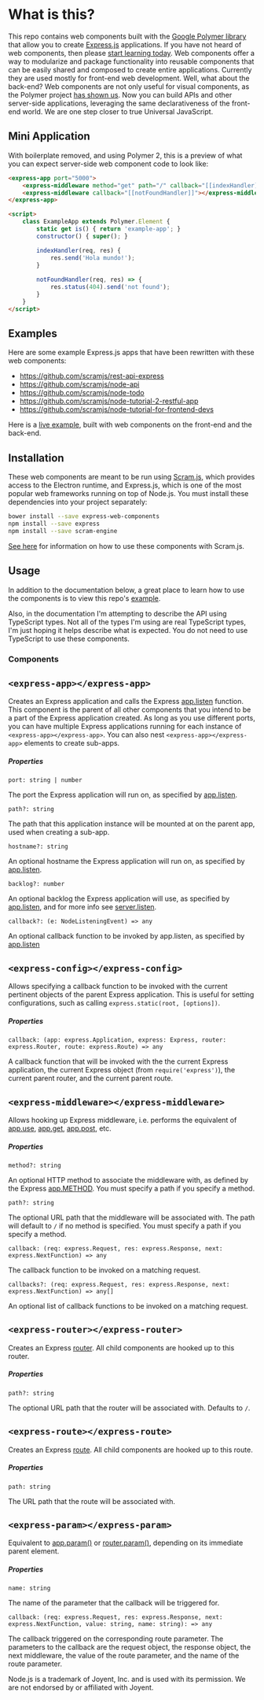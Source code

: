 # What is this?
This repo contains web components built with the [Google Polymer library](https://www.polymer-project.org/1.0/) that allow you to create [Express.js](https://github.com/expressjs/express) applications. If you have not heard of web components, then please [start learning today](http://webcomponents.org/). Web components offer a way to modularize and package functionality into reusable components that can be easily shared and composed to create entire applications. Currently they are used mostly for front-end web development. Well, what about the back-end? Web components are not only useful for visual components, as the Polymer project [has shown us](https://elements.polymer-project.org/elements/iron-ajax). Now you can build APIs and other server-side applications, leveraging the same declarativeness of the front-end world. We are one step closer to true Universal JavaScript.

## Mini Application
With boilerplate removed, and using Polymer 2, this is a preview of what you can expect server-side web component code to look like:

```HTML
<express-app port="5000">
    <express-middleware method="get" path="/" callback="[[indexHandler]]"></express-middleware>
    <express-middleware callback="[[notFoundHandler]]"></express-middleware>
</express-app>

<script>
    class ExampleApp extends Polymer.Element {
        static get is() { return 'example-app'; }
        constructor() { super(); }

        indexHandler(req, res) {
            res.send('Hola mundo!');
        }
        
        notFoundHandler(req, res) => {
            res.status(404).send('not found');
        }
    }
</script>
```

## Examples
Here are some example Express.js apps that have been rewritten with these web components:
* https://github.com/scramjs/rest-api-express
* https://github.com/scramjs/node-api
* https://github.com/scramjs/node-todo
* https://github.com/scramjs/node-tutorial-2-restful-app
* https://github.com/scramjs/node-tutorial-for-frontend-devs

Here is a [live example](http://scramjs.org/), built with web components on the front-end and the back-end.

## Installation
These web components are meant to be run using [Scram.js](https://github.com/scramjs/scram-engine), which provides access to the Electron runtime, and Express.js, which is one of the most popular web frameworks running on top of Node.js. You must install these dependencies into your project separately:

```bash
bower install --save express-web-components
npm install --save express
npm install --save scram-engine
```

[See here](https://github.com/scramjs/scram-engine) for information on how to use these components with Scram.js.

## Usage
In addition to the documentation below, a great place to learn how to use the components is to view this repo's [example](https://github.com/scramjs/express-web-components/tree/master/example/app/server).

Also, in the documentation I'm attempting to describe the API using TypeScript types. Not all of the types I'm using are real TypeScript types, I'm just hoping it helps describe what is expected. You do not need to use TypeScript to use these components.

### Components

## `<express-app></express-app>`

Creates an Express application and calls the Express [app.listen](http://expressjs.com/en/4x/api.html#app.listen) function.
This component is the parent of all other components that you intend 
to be a part of the Express application created. As long as you use different ports,
you can have multiple Express applications running for each instance of `<express-app></express-app>`.
You can also nest `<express-app></express-app>` elements to create sub-apps.

##### Properties

`port: string | number`

The port the Express application will run on, as specified by [app.listen](http://expressjs.com/en/4x/api.html#app.listen).

`path?: string`

The path that this application instance will be mounted at on the parent app, used when creating a sub-app.

`hostname?: string`

An optional hostname the Express application will run on, as specified by [app.listen](http://expressjs.com/en/4x/api.html#app.listen).


`backlog?: number`

An optional backlog the Express application will use, as specified by [app.listen](http://expressjs.com/en/4x/api.html#app.listen), and for more info see [server.listen](https://nodejs.org/api/http.html#http_server_listen_port_hostname_backlog_callback).

`callback?: (e: NodeListeningEvent) => any`

An optional callback function to be invoked by app.listen, as specified by [app.listen](http://expressjs.com/en/4x/api.html#app.listen)

## `<express-config></express-config>`

Allows specifying a callback function to be invoked with the current pertinent objects of the parent Express application. This is useful for setting configurations, such as calling `express.static(root, [options])`.

##### Properties

`callback: (app: express.Application, express: Express, router: express.Router, route: express.Route) => any`

A callback function that will be invoked with the the current Express application, the current Express object (from `require('express')`), the current parent router, and the current parent route.

## `<express-middleware></express-middleware>`

Allows hooking up Express middleware, i.e. performs the equivalent of [app.use](http://expressjs.com/en/4x/api.html#app.use), [app.get](http://expressjs.com/en/4x/api.html#app.get.method), [app.post](http://expressjs.com/en/4x/api.html#app.post.method), etc.

##### Properties

`method?: string`

An optional HTTP method to associate the middleware with, as defined by the Express [app.METHOD](http://expressjs.com/en/4x/api.html#app.METHOD). You must specify a path if you specify a method.

`path?: string`

The optional URL path that the middleware will be associated with. The path will default to `/` if no method is specified. You must specify a path if you specify a method.

`callback: (req: express.Request, res: express.Response, next: express.NextFunction) => any`

The callback function to be invoked on a matching request.

`callbacks?: (req: express.Request, res: express.Response, next: express.NextFunction) => any[]`

An optional list of callback functions to be invoked on a matching request.

## `<express-router></express-router>`

Creates an Express [router](http://expressjs.com/en/4x/api.html#router). All child components are hooked up to this router.

##### Properties

`path?: string`

The optional URL path that the router will be associated with. Defaults to `/`.

## `<express-route></express-route>`

Creates an Express [route](http://expressjs.com/en/4x/api.html#router.route). All child components are hooked up to this route.

##### Properties

`path: string`

The URL path that the route will be associated with.

## `<express-param></express-param>`

Equivalent to [app.param()](http://expressjs.com/en/4x/api.html#app.param) or [router.param()](http://expressjs.com/en/4x/api.html#router.param), depending on its immediate parent element.

##### Properties

`name: string`

The name of the parameter that the callback will be triggered for.

`callback: (req: express.Request, res: express.Response, next: express.NextFunction, value: string, name: string): => any`

The callback triggered on the corresponding route parameter. The parameters to the callback are the request object, the response object, the next middleware, the value of the route parameter, and the name of the route parameter.

Node.js is a trademark of Joyent, Inc. and is used with its permission. We are not endorsed by or affiliated with Joyent.
